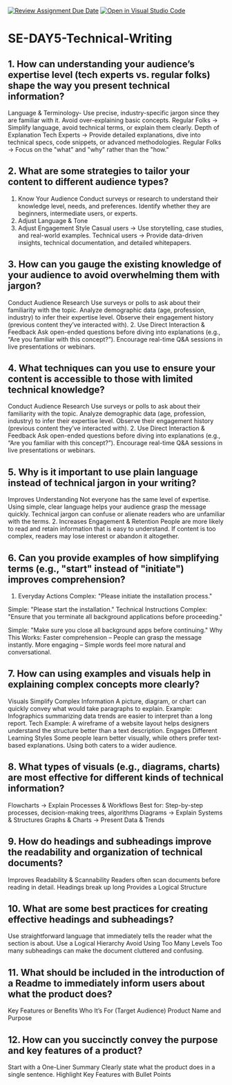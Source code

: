 [![Review Assignment Due Date](https://classroom.github.com/assets/deadline-readme-button-22041afd0340ce965d47ae6ef1cefeee28c7c493a6346c4f15d667ab976d596c.svg)](https://classroom.github.com/a/zsAR-pyY)
[![Open in Visual Studio Code](https://classroom.github.com/assets/open-in-vscode-2e0aaae1b6195c2367325f4f02e2d04e9abb55f0b24a779b69b11b9e10269abc.svg)](https://classroom.github.com/online_ide?assignment_repo_id=18514343&assignment_repo_type=AssignmentRepo)
# SE-DAY5-Technical-Writing
## 1. How can understanding your audience’s expertise level (tech experts vs. regular folks) shape the way you present technical information?
Language & Terminology- Use precise, industry-specific jargon since they are familiar with it. Avoid over-explaining basic concepts.
  Regular Folks → Simplify language, avoid technical terms, or explain them clearly.
Depth of Explanation
Tech Experts → Provide detailed explanations, dive into technical specs, code snippets, or advanced methodologies.
Regular Folks → Focus on the "what" and "why" rather than the "how."
## 2. What are some strategies to tailor your content to different audience types?
1. Know Your Audience
Conduct surveys or research to understand their knowledge level, needs, and preferences.
Identify whether they are beginners, intermediate users, or experts.
2. Adjust Language & Tone
3. Adjust Engagement Style
Casual users → Use storytelling, case studies, and real-world examples.
Technical users → Provide data-driven insights, technical documentation, and detailed whitepapers.
## 3. How can you gauge the existing knowledge of your audience to avoid overwhelming them with jargon?
Conduct Audience Research
Use surveys or polls to ask about their familiarity with the topic.
Analyze demographic data (age, profession, industry) to infer their expertise level.
Observe their engagement history (previous content they’ve interacted with).
2. Use Direct Interaction & Feedback
Ask open-ended questions before diving into explanations (e.g., “Are you familiar with this concept?”).
Encourage real-time Q&A sessions in live presentations or webinars.
## 4. What techniques can you use to ensure your content is accessible to those with limited technical knowledge?
Conduct Audience Research
Use surveys or polls to ask about their familiarity with the topic.
Analyze demographic data (age, profession, industry) to infer their expertise level.
Observe their engagement history (previous content they’ve interacted with).
2. Use Direct Interaction & Feedback
Ask open-ended questions before diving into explanations (e.g., “Are you familiar with this concept?”).
Encourage real-time Q&A sessions in live presentations or webinars.
## 5. Why is it important to use plain language instead of technical jargon in your writing?
 Improves Understanding
Not everyone has the same level of expertise. Using simple, clear language helps your audience grasp the message quickly.
Technical jargon can confuse or alienate readers who are unfamiliar with the terms.
2. Increases Engagement & Retention
People are more likely to read and retain information that is easy to understand.
If content is too complex, readers may lose interest or abandon it altogether.
## 6. Can you provide examples of how simplifying terms (e.g., "start" instead of "initiate") improves comprehension?
1. Everyday Actions
Complex: "Please initiate the installation process."

Simple: "Please start the installation."
Technical Instructions
Complex: "Ensure that you terminate all background applications before proceeding."

Simple: "Make sure you close all background apps before continuing."
Why This Works:
Faster comprehension – People can grasp the message instantly.
More engaging – Simple words feel more natural and conversational.
## 7. How can using examples and visuals help in explaining complex concepts more clearly?
 Visuals Simplify Complex Information
A picture, diagram, or chart can quickly convey what would take paragraphs to explain.
Example: Infographics summarizing data trends are easier to interpret than a long report.
Tech Example: A wireframe of a website layout helps designers understand the structure better than a text description.
Engages Different Learning Styles
Some people learn better visually, while others prefer text-based explanations. Using both caters to a wider audience.
## 8. What types of visuals (e.g., diagrams, charts) are most effective for different kinds of technical information?
Flowcharts → Explain Processes & Workflows
Best for: Step-by-step processes, decision-making trees, algorithms
Diagrams → Explain Systems & Structures
Graphs & Charts → Present Data & Trends
## 9. How do headings and subheadings improve the readability and organization of technical documents?
 Improves Readability & Scannability
Readers often scan documents before reading in detail.
Headings break up long 
Provides a Logical Structure
## 10. What are some best practices for creating effective headings and subheadings?
Use straightforward language that immediately tells the reader what the section is about.
Use a Logical Hierarchy
Avoid Using Too Many Levels
Too many subheadings can make the document cluttered and confusing.
## 11. What should be included in the introduction of a Readme to immediately inform users about what the product does?
Key Features or Benefits
 Who It’s For (Target Audience)
 Product Name and Purpose
## 12. How can you succinctly convey the purpose and key features of a product?
Start with a One-Liner Summary
Clearly state what the product does in a single sentence.
Highlight Key Features with Bullet Points
